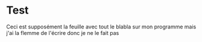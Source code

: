 # Test
Ceci est supposément la feuille avec tout le blabla sur mon programme mais j'ai la flemme de l'écrire donc je ne le fait pas 
